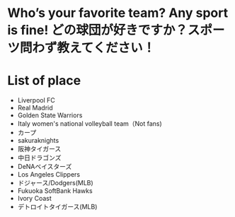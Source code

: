 # Who’s your favorite team? Any sport is fine! どの球団が好きですか？スポーツ問わず教えてください！

# List of place
- Liverpool FC
- Real Madrid
- Golden State Warriors
- Italy women's national volleyball team（Not fans)
- カープ
- sakuraknights
- 阪神タイガース
- 中日ドラゴンズ
- DeNAベイスターズ
- Los Angeles Clippers
- ドジャース/Dodgers(MLB)
- Fukuoka SoftBank Hawks
- Ivory Coast
- デトロイトタイガース(MLB)
